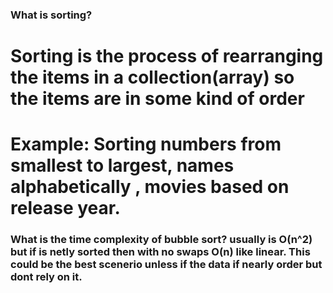 ### What is sorting?
# Sorting is the process of rearranging the items in a collection(array) so the items are in some kind of order
# Example: Sorting numbers from smallest to largest, names alphabetically , movies based on release year.

### What is the time complexity of bubble sort? usually is O(n^2) but if is netly sorted then with no swaps O(n) like linear. This could be the best scenerio unless if the data if nearly order but dont rely on it.
